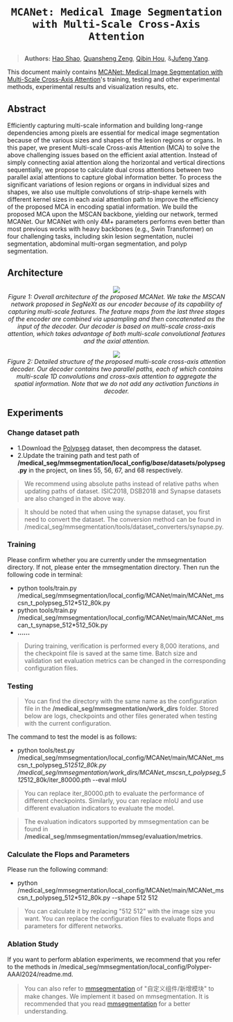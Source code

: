 # <p align=center>`MCANet: Medical Image Segmentation with Multi-Scale Cross-Axis Attention`</p>

> **Authors:**
> [Hao Shao](https://scholar.google.com/citations?hl=en&user=vB4DPYgAAAAJ), [Quansheng Zeng](), [Qibin Hou](https://scholar.google.com/citations?user=fF8OFV8AAAAJ&hl=en&oi=ao), &[Jufeng Yang](https://scholar.google.com/citations?user=c5vDJv0AAAAJ&hl=en&oi=ao).



This document mainly contains [MCANet: Medical Image Segmentation with Multi-Scale Cross-Axis Attention](https://arxiv.org/abs/2312.08866)'s training, testing and other experimental methods, experimental results and visualization results, etc.

## **Abstract**

Efficiently capturing multi-scale information and building long-range dependencies among pixels are essential for medical image segmentation because of the various sizes and shapes of the lesion regions or organs. In this paper, we present Multi-scale Cross-axis Attention (MCA) to solve the above challenging issues based on the efficient axial attention. Instead of simply connecting axial attention along the horizontal and vertical directions sequentially, we propose to calculate dual cross attentions between two parallel axial attentions to capture global information better. To process the significant variations of lesion regions or organs in individual sizes and shapes, we also use multiple convolutions of strip-shape kernels with different kernel sizes in each axial attention path to improve the efficiency of the proposed MCA in encoding spatial information. We build the proposed MCA upon the MSCAN backbone, yielding our network, termed MCANet. Our MCANet with only 4M+ parameters performs even better than most previous works with heavy backbones (e.g., Swin Transformer) on four challenging tasks, including skin lesion segmentation, nuclei segmentation, abdominal multi-organ segmentation, and polyp segmentation.

## Architecture


<p align="center">
    <img src="https://github.com/haoshao-nku/medical_seg/blob/master/fig/pipeline-MCANet.png"/> <br />
    <em> 
    Figure 1: Overall architecture of the proposed MCANet. We take the MSCAN network proposed in SegNeXt as our encoder because of its capability of capturing multi-scale features. The feature maps from the last three stages of the encoder are combined via upsampling and then concatenated as the input of the decoder. Our decoder is based on multi-scale cross-axis attention, which takes advantage of both multi-scale convolutional features and the axial attention.
    </em>
</p>



<p align="center">
    <img src="https://github.com/haoshao-nku/medical_seg/blob/master/fig/decoder-MCANet.png"/> <br />
    <em> 
    Figure 2: Detailed structure of the proposed multi-scale cross-axis attention decoder. Our decoder contains two parallel paths, each of which contains multi-scale 1D convolutions and cross-axis attention to aggregate the spatial information. Note that we do not add any activation functions in decoder.
    </em>
</p>

## Experiments

### Change dataset path

- 1.Download the [Polypseg](https://github.com/DengPingFan/PraNet) dataset, then decompress the dataset.
- 2.Update the training path and test path of **/medical_seg/mmsegmentation/local_config/_base_/datasets/polypseg.py** in the project, on lines 55, 56, 67, and 68 respectively.
> We recommend using absolute paths instead of relative paths when updating paths of dataset. ISIC2018, DSB2018 and Synapse datasets are also changed in the above way.

> It should be noted that when using the synapse dataset, you first need to convert the dataset. The conversion method can be found in /medical_seg/mmsegmentation/tools/dataset_converters/synapse.py.

### Training
Please confirm whether you are currently under the mmsegmentation directory. If not, please enter the mmsegmentation directory. Then run the following code in terminal:

- python tools/train.py /medical_seg/mmsegmentation/local_config/MCANet/main/MCANet_mscsn_t_polypseg_512*512_80k.py
- python tools/train.py /medical_seg/mmsegmentation/local_config/MCANet/main/MCANet_mscan_t_synapse_512*512_50k.py
- **......**



> During training, verification is performed every 8,000 iterations, and the checkpoint file is saved at the same time. Batch size and validation set evaluation metrics can be changed in the corresponding configuration files.

### Testing

> You can find the directory with the same name as the configuration file in the **/medical_seg/mmsegmentation/work_dirs** folder. Stored below are logs, checkpoints and other files generated when testing with the current configuration.

 The command to test the model is as follows:

- python tools/test.py  /medical_seg/mmsegmentation/local_config/MCANet/main/MCANet_mscsn_t_polypseg_512*512_80k.py  /medical_seg/mmsegmentation/work_dirs/MCANet_mscsn_t_polypseg_512*512_80k/iter_80000.pth --eval mIoU

>  You can replace iter_80000.pth to evaluate the performance of different checkpoints. Similarly, you can replace mIoU and use different evaluation indicators to evaluate the model.

> The evaluation indicators supported by mmsegmentation can be found in **/medical_seg/mmsegmentation/mmseg/evaluation/metrics**.

### Calculate the Flops and Parameters
Please run the following command:
- python /medical_seg/mmsegmentation/local_config/MCANet/main/MCANet_mscsn_t_polypseg_512*512_80k.py --shape 512 512

> You can calculate it by replacing "512 512" with the image size you want.
> You can replace the configuration files to evaluate flops and parameters for different networks.

### Ablation Study

If you want to perform ablation experiments, we recommend that you refer to the methods in /medical_seg/mmsegmentation/local_config/Polyper-AAAI2024/readme.md.

> You can also refer to [mmsegmentation](https://mmsegmentation.readthedocs.io/zh-cn/latest/) of "自定义组件/新增模块" to make changes. We implement it based on mmsegmentation. It is recommended that you read [mmsegmentation](https://mmsegmentation.readthedocs.io/zh-cn/latest/) for a better understanding.